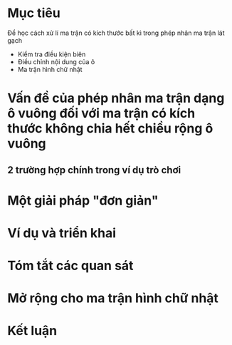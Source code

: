 # Mục tiêu
Để học cách xử lí ma trận có kích thước bất kì trong phép nhân ma trận lát gạch
- Kiểm tra điều kiện biên
- Điều chỉnh nội dung của ô
- Ma trận hình chữ nhật

# Vấn đề của phép nhân ma trận dạng ô vuông đối với ma trận có kích thước không chia hết chiều rộng ô vuông


## 2 trường hợp chính trong ví dụ trò chơi
# Một giải pháp "đơn giản"

# Ví dụ và triển khai

# Tóm tắt các quan sát

# Mở rộng cho ma trận hình chữ nhật

# Kết luận